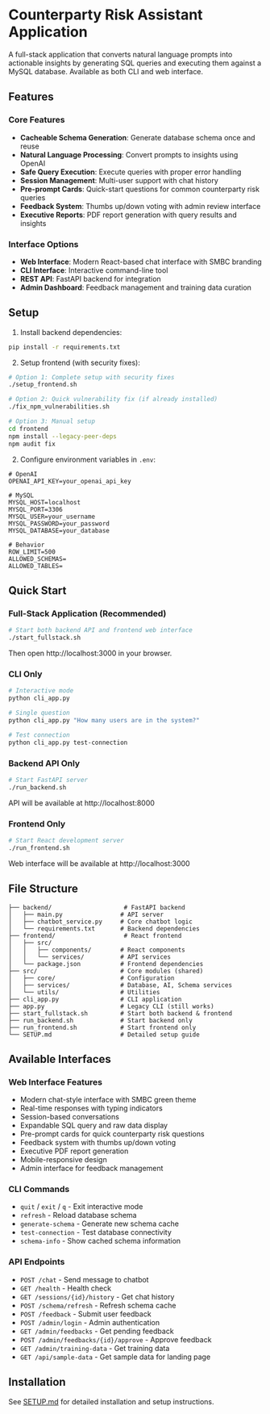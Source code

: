 # Counterparty Risk Assistant Application

A full-stack application that converts natural language prompts into actionable insights by generating SQL queries and executing them against a MySQL database. Available as both CLI and web interface.

## Features

### Core Features
- **Cacheable Schema Generation**: Generate database schema once and reuse
- **Natural Language Processing**: Convert prompts to insights using OpenAI
- **Safe Query Execution**: Execute queries with proper error handling
- **Session Management**: Multi-user support with chat history
- **Pre-prompt Cards**: Quick-start questions for common counterparty risk queries
- **Feedback System**: Thumbs up/down voting with admin review interface
- **Executive Reports**: PDF report generation with query results and insights

### Interface Options
- **Web Interface**: Modern React-based chat interface with SMBC branding
- **CLI Interface**: Interactive command-line tool
- **REST API**: FastAPI backend for integration
- **Admin Dashboard**: Feedback management and training data curation

## Setup

1. Install backend dependencies:
```bash
pip install -r requirements.txt
```

2. Setup frontend (with security fixes):
```bash
# Option 1: Complete setup with security fixes
./setup_frontend.sh

# Option 2: Quick vulnerability fix (if already installed)
./fix_npm_vulnerabilities.sh

# Option 3: Manual setup
cd frontend
npm install --legacy-peer-deps
npm audit fix
```

2. Configure environment variables in `.env`:
```env
# OpenAI
OPENAI_API_KEY=your_openai_api_key

# MySQL
MYSQL_HOST=localhost
MYSQL_PORT=3306
MYSQL_USER=your_username
MYSQL_PASSWORD=your_password
MYSQL_DATABASE=your_database

# Behavior
ROW_LIMIT=500
ALLOWED_SCHEMAS=
ALLOWED_TABLES=
```

## Quick Start

### Full-Stack Application (Recommended)
```bash
# Start both backend API and frontend web interface
./start_fullstack.sh
```

Then open http://localhost:3000 in your browser.

### CLI Only
```bash
# Interactive mode
python cli_app.py

# Single question
python cli_app.py "How many users are in the system?"

# Test connection
python cli_app.py test-connection
```

### Backend API Only
```bash
# Start FastAPI server
./run_backend.sh
```

API will be available at http://localhost:8000

### Frontend Only
```bash
# Start React development server
./run_frontend.sh
```

Web interface will be available at http://localhost:3000

## File Structure

```
├── backend/                    # FastAPI backend
│   ├── main.py                # API server
│   ├── chatbot_service.py     # Core chatbot logic
│   └── requirements.txt       # Backend dependencies
├── frontend/                   # React frontend
│   ├── src/
│   │   ├── components/        # React components
│   │   └── services/          # API services
│   └── package.json           # Frontend dependencies
├── src/                       # Core modules (shared)
│   ├── core/                  # Configuration
│   ├── services/              # Database, AI, Schema services
│   └── utils/                 # Utilities
├── cli_app.py                 # CLI application
├── app.py                     # Legacy CLI (still works)
├── start_fullstack.sh         # Start both backend & frontend
├── run_backend.sh             # Start backend only
├── run_frontend.sh            # Start frontend only
└── SETUP.md                   # Detailed setup guide
```

## Available Interfaces

### Web Interface Features
- Modern chat-style interface with SMBC green theme
- Real-time responses with typing indicators
- Session-based conversations
- Expandable SQL query and raw data display
- Pre-prompt cards for quick counterparty risk questions
- Feedback system with thumbs up/down voting
- Executive PDF report generation
- Mobile-responsive design
- Admin interface for feedback management

### CLI Commands
- `quit` / `exit` / `q` - Exit interactive mode
- `refresh` - Reload database schema
- `generate-schema` - Generate new schema cache
- `test-connection` - Test database connectivity
- `schema-info` - Show cached schema information

### API Endpoints
- `POST /chat` - Send message to chatbot
- `GET /health` - Health check
- `GET /sessions/{id}/history` - Get chat history
- `POST /schema/refresh` - Refresh schema cache
- `POST /feedback` - Submit user feedback
- `POST /admin/login` - Admin authentication
- `GET /admin/feedbacks` - Get pending feedback
- `POST /admin/feedbacks/{id}/approve` - Approve feedback
- `GET /admin/training-data` - Get training data
- `GET /api/sample-data` - Get sample data for landing page

## Installation

See [SETUP.md](SETUP.md) for detailed installation and setup instructions.